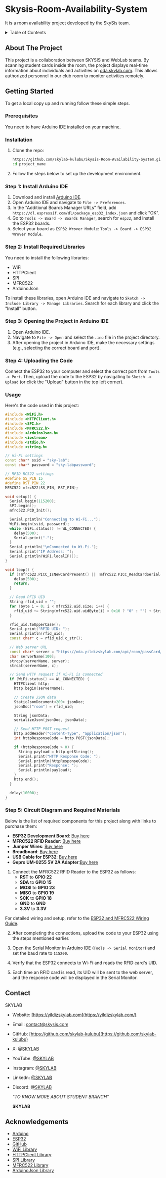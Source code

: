# Skysis-Room-Availability-System
It is a room availability project developed by the SkySis team.


<details>
  <summary>Table of Contents</summary>
  
  - [About The Project](#about-the-project)
  - [Getting Started](#getting-started)
  - [Installation](#installation)
  - [Usage](#usage)
  - [Contact](#contact)
  - [Acknowledgements](#acknowledgements)
</details>

## About The Project

This project is a collaboration between SKYSIS and WebLab teams. By scanning student cards inside the room, the project displays real-time information about individuals and activities on [oda.skylab.com](https://oda.skylab.com). This allows authorized personnel in our club room to monitor activities remotely.


## Getting Started

To get a local copy up and running follow these simple steps.

### Prerequisites

You need to have Arduino IDE installed on your machine.

### Installation

1. Clone the repo:
    ```sh
    https://github.com/skylab-kulubu/Skysis-Room-Availability-System.git
    cd project_name
    ```

2. Follow the steps below to set up the development environment.

### Step 1: Install Arduino IDE

1. Download and install [Arduino IDE](https://www.arduino.cc/en/software).
2. Open Arduino IDE and navigate to `File -> Preferences`.
3. In the "Additional Boards Manager URLs" field, add `https://dl.espressif.com/dl/package_esp32_index.json` and click "OK".
4. Go to `Tools -> Board -> Boards Manager`, search for `esp32`, and install the ESP32 boards.
5. Select your board as `ESP32 Wrover Module`: `Tools -> Board -> ESP32 Wrover Module`.

### Step 2: Install Required Libraries

You need to install the following libraries:
- WiFi
- HTTPClient
- SPI
- MFRC522
- ArduinoJson

To install these libraries, open Arduino IDE and navigate to `Sketch -> Include Library -> Manage Libraries`. Search for each library and click the "Install" button.

### Step 3: Opening the Project in Arduino IDE

1. Open Arduino IDE.
2. Navigate to `File -> Open` and select the `.ino` file in the project directory.
3. After opening the project in Arduino IDE, make the necessary settings (e.g., selecting the correct board and port).

### Step 4: Uploading the Code

Connect the ESP32 to your computer and select the correct port from `Tools -> Port`. Then, upload the code to the ESP32 by navigating to `Sketch -> Upload` (or click the "Upload" button in the top left corner).

### Usage

Here's the code used in this project:

```cpp
#include <WiFi.h>
#include <HTTPClient.h>
#include <SPI.h>
#include <MFRC522.h>
#include <ArduinoJson.h>
#include <iostream>
#include <stdio.h>
#include <string.h>

// Wi-Fi settings
const char* ssid = "sky-lab";
const char* password = "sky-labpassword";

// RFID RC522 settings
#define SS_PIN 15
#define RST_PIN 22
MFRC522 mfrc522(SS_PIN, RST_PIN);

void setup() {
  Serial.begin(115200);
  SPI.begin();
  mfrc522.PCD_Init();

  Serial.println("Connecting to Wi-Fi...");
  WiFi.begin(ssid, password);
  while (WiFi.status() != WL_CONNECTED) {
    delay(500);
    Serial.print(".");
  }
  Serial.println("\nConnected to Wi-Fi.");
  Serial.print("IP Address: ");
  Serial.println(WiFi.localIP());
}

void loop() {
  if (!mfrc522.PICC_IsNewCardPresent() || !mfrc522.PICC_ReadCardSerial()) {
    delay(500);
    return;
  }

  // Read RFID UID
  String rfid_uid = "";
  for (byte i = 0; i < mfrc522.uid.size; i++) {
    rfid_uid += String(mfrc522.uid.uidByte[i] < 0x10 ? "0" : "") + String(mfrc522.uid.uidByte[i], HEX);
  }

  rfid_uid.toUpperCase();
  Serial.print("RFID UID: ");
  Serial.println(rfid_uid);
  const char* c = rfid_uid.c_str();

  // Web server URL
  const char* server = "https://oda.yildizskylab.com/api/room/passCard/";
  char serverName[100];
  strcpy(serverName, server);    
  strcat(serverName, c);  

  // Send HTTP request if Wi-Fi is connected
  if (WiFi.status() == WL_CONNECTED) {
    HTTPClient http;
    http.begin(serverName);

    // Create JSON data
    StaticJsonDocument<200> jsonDoc;
    jsonDoc["room"] = rfid_uid;

    String jsonData;
    serializeJson(jsonDoc, jsonData);

    // Send HTTP POST request
    http.addHeader("Content-Type", "application/json");
    int httpResponseCode = http.POST(jsonData);

    if (httpResponseCode > 0) {
      String payload = http.getString();
      Serial.print("HTTP Response Code: ");
      Serial.println(httpResponseCode);
      Serial.print("Response: ");
      Serial.println(payload);
    } 
    http.end();
  }

  delay(10000); 
}
```


### Step 5: Circuit Diagram and Required Materials

Below is the list of required components for this project along with links to purchase them:

- **ESP32 Development Board**: [Buy here](https://www.robotistan.com/esp32-esp-32s-wifi-bluetooth-dual-mode-gelistirme-karti?language=tr&h=453f8cc6&_sgm_campaign=product&_sgm_source=7369&_sgm_action=search&_sgm_term=esp32&_sgm_pinned=false)
- **MFRC522 RFID Reader**: [Buy here](https://www.robotistan.com/rc522-rfid-nfc-kiti-rc522-rfid-nfc-modulu-kart-ve-anahtarlik-kiti-1356)
- **Jumper Wires**: [Buy here](https://www.robotistan.com/500-parca-jumper-kablo-seti?language=tr&h=ca082375&_sgm_campaign=product&_sgm_source=9148&_sgm_action=search&_sgm_term=jumper&_sgm_pinned=false)
- **Breadboard**: [Buy here](https://www.robotistan.com/breadboard-2?language=tr&h=1107c55c&_sgm_campaign=product&_sgm_source=1617&_sgm_action=search&_sgm_term=breadb&_sgm_pinned=false)
- **USB Cable for ESP32**: [Buy here](https://www.robotistan.com/mikro-usb-kablo-1?language=tr&h=ab5e2833&_sgm_campaign=product&_sgm_source=799&_sgm_action=search&_sgm_term=micro+usb&_sgm_pinned=false)
- **Gepro UM-0255 5V 2A Adapter**:[Buy here](https://www.robotistan.com/gepro-um-0255-5v-2a-adaptor?language=tr&h=a00968d7&_sgm_campaign=product&_sgm_source=11219&_sgm_action=search&_sgm_term=adapt%C3%B6r&_sgm_pinned=false)

1. Connect the MFRC522 RFID Reader to the ESP32 as follows:
   - **RST** to **GPIO 22**
   - **SDA** to **GPIO 15**
   - **MOSI** to **GPIO 23**
   - **MISO** to **GPIO 19**
   - **SCK** to **GPIO 18**
   - **GND** to **GND**
   - **3.3V** to **3.3V**

For detailed wiring and setup, refer to the [ESP32 and MFRC522 Wiring Guide](https://randomnerdtutorials.com/esp32-rfid-reader-mfrc522-arduino/).

2. After completing the connections, upload the code to your ESP32 using the steps mentioned earlier.

3. Open the Serial Monitor in Arduino IDE (`Tools -> Serial Monitor`) and set the baud rate to `115200`.

4. Verify that the ESP32 connects to Wi-Fi and reads the RFID card's UID.

5. Each time an RFID card is read, its UID will be sent to the web server, and the response code will be displayed in the Serial Monitor.


## Contact

SKYLAB

- Website: [https://yildizskylab.com](https://yildizskylab.com/)
- Email: [contact@skysis.com](mailto:contact@skysis.com)
- GitHub: [https://github.com/skylab-kulubu](https://github.com/skylab-kulubu)
- X: [@SKYLAB](https://x.com/SkyLabKulubu)
- YouTube: [@SKYLAB](https://www.youtube.com/channel/UCF_qBKpUnM3X_C3L-gLEO4A)
- Instagram: [@SKYLAB](https://www.instagram.com/ytuskylab?utm_source=ig_web_button_share_sheet&igsh=ZDNlZDc0MzIxNw==)
- Linkedn: [@SKYLAB](https://www.linkedin.com/company/ytuskylab/)
- Discord: [@SKYLAB](https://discord.com/invite/6jFBjH8y63)

  *"TO KNOW MORE ABOUT STUDENT BRANCH"*
  
  **SKYLAB**
  
## Acknowledgements

- [Arduino](https://www.arduino.cc/)
- [ESP32](https://www.espressif.com/en/products/socs/esp32)
- [GitHub](https://github.com/)
- [WiFi Library](https://www.arduino.cc/en/Reference/WiFi)
- [HTTPClient Library](https://www.arduino.cc/en/Reference/HTTPClient)
- [SPI Library](https://www.arduino.cc/en/Reference/SPI)
- [MFRC522 Library](https://github.com/miguelbalboa/rfid)
- [ArduinoJson Library](https://arduinojson.org/)


